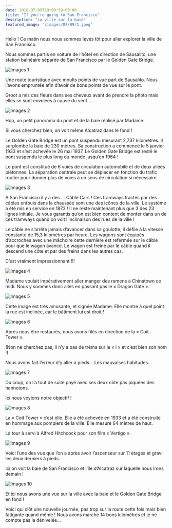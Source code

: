 ```yaml
---
date: 2018-07-09T19:00:59-09:00
title: "If you're going to San Francisco"
description: "La ville sur la baie"
featured_image: '/images/07/09/1.jpeg'
---
```


Hello ! Ce matin nous nous sommes levés tôt pour aller explorer la ville de San Francisco. 

Nous sommes partis en voiture de l’hôtel en direction de Sausalito, une station balnéaire séparée de San Francisco par le Golden Gate Bridge. 

![Images 1](/images/07/09/1.jpeg)

Une route touristique avec moults points de vue part de Sausalito. Nous l’avons empruntée afin d’avoir de bons points de vue sur le pont. 

Groot a mis des fleurs dans ses cheveux avant de prendre la photo mais elles se sont envolées à cause du vent ...

![Images 2](/images/07/09/2.jpeg)

Hop, un petit panorama du pont et de la baie réalisé par Madame. 

Si vous cherchez bien, on voit même Alcatraz dans le fond !

Le Golden Gate Bridge est un pont suspendu mesurant 2,737 kilomètres. Il surplombe la baie de 230 mètres. Sa construction a commencé le 5 janvier 1933 et s’est achevée le 26 mai 1937. Le Golden Gate Bridge est resté le pont suspendu le plus long du monde jusqu’en 1964 !

Le pont est constitué de 6 voies de circulation automobile et de deux allées piétonnes. La séparation centrale peut se déplacer en fonction du trafic routier pour donner plus de voies à un sens de circulation si nécessaire 

![Images 3](/images/07/09/3.jpeg)

À San Francisco il y a des ... Câble Cars ! Ces tramways tractés par des câbles enfouis dans la chaussée sont une des icônes de la ville. Le système a été mis en service en 1873 ! Il ne reste maintenant plus que 3 des 23 lignes initiale. Je vous garantis qu’on est bien content de monter dans un de ces tramways quand on voit l’inclinaison des rues de la ville !

Le câble ne s’arrête jamais d’avancer dans sa goulotte, il défile à la vitesse constante de 15,3 kilomètres par heure. Les wagons sont équipés d’accroches avec une mâchoire cette dernière est refermée sur le câble pour que le wagon avance. Le wagon est freiné par le câble quand il descend une côte et par des freins dans les autres cas. 

C’est vraiment impressionnant !!!

![Images 4](/images/07/09/4.jpeg)

Madame voulait impérativement aller manger des ramens à Chinatown ce midi. Nous y sommes donc allés en passant pas le « Dragon Gate ». 

![Images 5](/images/07/09/5.jpeg)

Cette image est très amusante, et signée Madame. Elle montre à quel point la rue est inclinée, car le bâtiment lui est droit !

![Images 6](/images/07/09/6.jpeg)

Après nous être restaurés, nous avons filés en direction de la « Coit Tower ». 

(Non ne cherchez pas, il n’y a pas de tréma sur le « i » et c’est bien son nom !)

Nous avons fait l’erreur d’y aller a pieds... Les mauvaises habitudes...

![Images 7](/images/07/09/7.jpeg)

Du coup, on l’a tout de suite payé avec ses deux côte pas piquées des hannetons. 

Ici nous voyions notre objectif !

![Images 8](/images/07/09/8.jpeg)

La « Coit Tower » c’est elle. Elle a été achevée en 1933 et a été construite en hommage aux pompiers de la ville. Elle mesure 64 mètres de haut. 

La tour à servi à Alfred Hitchcock pour son film « Vertigo ». 

![Images 9](/images/07/09/9.jpeg)

Voici l’une des vue que l’on a après avoir l’ascenseur sur 11 étages et gravi les deux derniers à pieds. 

Ici on voit la baie de San Francisco et l’île d’Alcatraz sur laquelle nous irons demain !

![Images 10](/images/07/09/10.jpeg)

Et ici nous avons une vue sur la ville avec la baie et le Golden Gate Bridge en fond !

Voici qui clôt une nouvelle journée, pas trop sur la route cette fois mais bien fatigante quand même ! Nous avons marché 14 bons kilomètres et je ne compte pas la dénivelée...